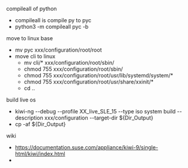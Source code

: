 compileall of python
- compileall is compile py to pyc
- python3 -m compileall pyc -b

move to linux base
- mv pyc xxx/configuration/root/root
- move cli to linux
  - mv cli/* xxx/configuration/root/sbin/
  - chmod 755 xxx/configuration/root/sbin/
  - chmod 755 xxx/configuration/root/usr/lib/systemd/system/*
  - chmod 755 xxx/configuration/root/usr/share/xxinit/*
  - cd ..

build live os
- kiwi-ng --debug --profile XX_live_SLE_15 --type iso system build --description xxx/configuration --target-dir ${Dir_Output}
- cp -af ${Dir_Output}

wiki
- https://documentation.suse.com/appliance/kiwi-9/single-html/kiwi/index.html
- 
